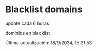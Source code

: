 # Blacklist domains

update cada 6 horas

dominios en blacklist

Última actualización: 18/9/2024, 15:21:53